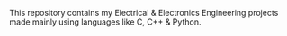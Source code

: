 This repository contains my Electrical & Electronics Engineering projects made mainly using languages like C, C++ & Python.
